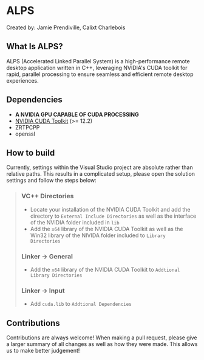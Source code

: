 # ALPS
Created by: Jamie Prendiville, Calixt Charlebois

## What Is ALPS?
ALPS (Accelerated Linked Parallel System) is a high-performance remote desktop application written in C++, leveraging NVIDIA's CUDA toolkit for rapid, parallel processing to ensure seamless and efficient remote desktop experiences.

## Dependencies
* **A NVIDIA GPU CAPABLE OF CUDA PROCESSING**
* [NVIDIA CUDA Toolkit](https://developer.nvidia.com/cuda-toolkit) (>= 12.2)
* ZRTPCPP
* openssl

## How to build
Currently, settings within the Visual Studio project are absolute rather than relative paths. This results in a complicated setup, please open the solution settings and follow the steps below:

>### VC++ Directories
>* Locate your installation of the NVIDIA CUDA Toolkit and add the directory to ```External Include Directories``` as well as the interface of the NVIDIA folder included in ```lib```
>* Add the ```x64``` library of the NVIDIA CUDA Toolkit as well as the Win32 library of the NIVIDA folder included to ```Library Directories```
>### Linker -> General
>* Add the ```x64``` library of the NVIDIA CUDA Toolkit to ```Addtional Library Directories```
>### Linker -> Input
>* Add ```cuda.lib``` to ```Addtional Dependencies```
>

## Contributions
Contributions are always welcome! When making a pull request, please give a larger summary of all changes as well as how they were made. This allows us to make better judgement!